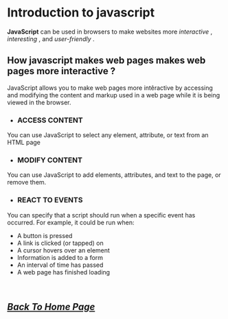 # Introduction to javascript 

 **JavaScript** can be used in browsers to make websites more *interactive* , *interesting* , and *user-friendly* .

 ## How javascript makes web pages makes web pages more interactive ?

 JavaScript allows you to make web pages more intêractive by accessing and modifying the content and markup used in a web page while it is being viewed in the browser.
 
 * ### ACCESS CONTENT 
You can use JavaScript to select any element, attribute, or text from an HTML page

 * ### MODIFY CONTENT 
You can use JavaScript to add elements, attributes, and text to the page, or remove them.

 * ### REACT TO EVENTS 
You can specify that a script should run when a specific event has occurred. For
example, it could be run when: <br>

* A button is pressed
* A link is clicked (or tapped) on
* A cursor hovers over an element
* Information is added to a form
* An interval of time has passed
* A web page has finished loading

<br>

## [*Back To Home Page*](https://raghadmustafa96.github.io/reading-notes/README-1) 